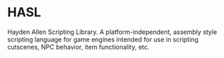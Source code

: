 # HASL
Hayden Allen Scripting Library. A platform-independent, assembly style scripting language for game engines intended for use in scripting cutscenes, NPC behavior, item functionality, etc.
